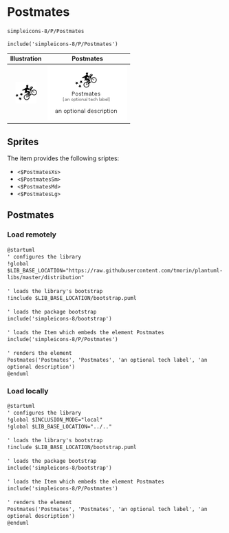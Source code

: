 # Postmates


```text
simpleicons-8/P/Postmates
```

```text
include('simpleicons-8/P/Postmates')
```



| Illustration | Postmates |
| :---: | :---: |
| ![illustration for Illustration](../../simpleicons-8/P/Postmates.png) | ![illustration for Postmates](../../simpleicons-8/P/Postmates.Local.png) |



## Sprites
The item provides the following sriptes:

- `<$PostmatesXs>`
- `<$PostmatesSm>`
- `<$PostmatesMd>`
- `<$PostmatesLg>`





## Postmates

### Load remotely
```plantuml
@startuml
' configures the library
!global $LIB_BASE_LOCATION="https://raw.githubusercontent.com/tmorin/plantuml-libs/master/distribution"

' loads the library's bootstrap
!include $LIB_BASE_LOCATION/bootstrap.puml

' loads the package bootstrap
include('simpleicons-8/bootstrap')

' loads the Item which embeds the element Postmates
include('simpleicons-8/P/Postmates')

' renders the element
Postmates('Postmates', 'Postmates', 'an optional tech label', 'an optional description')
@enduml
```

### Load locally
```plantuml
@startuml
' configures the library
!global $INCLUSION_MODE="local"
!global $LIB_BASE_LOCATION="../.."

' loads the library's bootstrap
!include $LIB_BASE_LOCATION/bootstrap.puml

' loads the package bootstrap
include('simpleicons-8/bootstrap')

' loads the Item which embeds the element Postmates
include('simpleicons-8/P/Postmates')

' renders the element
Postmates('Postmates', 'Postmates', 'an optional tech label', 'an optional description')
@enduml
```


